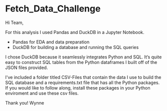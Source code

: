 # Fetch_Data_Challenge

Hi Team, 

For this analysis I used Pandas and DuckDB in a Jupyter Notebook.
- Pandas for EDA and data preparation
- DuckDB for building a database and running the SQL queries

I chose DuckDB because it seamlessly integrates Python and SQL. It’s quite easy to construct SQL tables from the Python dataframes I built off of the JSON files provided.

I've included a folder titled CSV-Files that contain the data I use to build the SQL database and a requirements.txt file that has all the Python packages. If you would like to follow along, install these packages in your Python enviroment and use these csv files.

Thank you!
Wynne
